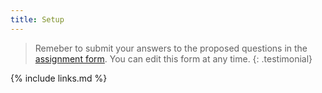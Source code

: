 ```yaml
---
title: Setup
---
```

> Remeber to submit your answers to the proposed questions in the [assignment form](https://forms.gle/sMyuLFiYJWRsUAew6).  You can edit this form at any time.
{: .testimonial}

{% include links.md %}
